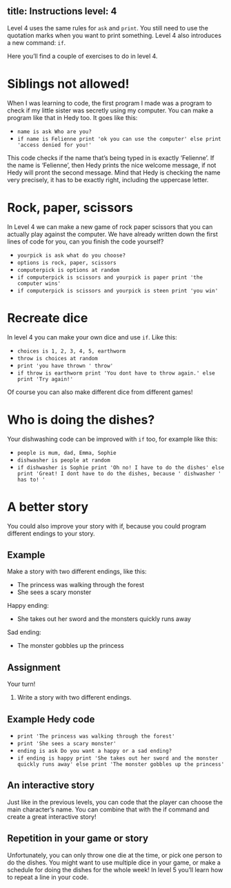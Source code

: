 title: Instructions
level: 4
---
Level 4 uses the same rules for `ask` and `print`. You still need to use the quotation marks when you want to print something. Level 4 also introduces a new command: `if`.

Here you’ll find a couple of exercises to do in level 4.

# Siblings not allowed!

When I was learning to code, the first program I made was a program to check if my little sister was secretly using my computer. You can make a program like that in Hedy too. It goes like this:

* `name is ask Who are you?`
* `if name is Felienne print 'ok you can use the computer' else print 'access denied for you!'`

This code checks if the name that’s being typed in is exactly ‘Felienne’. If the name is ‘Felienne’, then Hedy prints the nice welcome message, if not Hedy will pront the second message.
Mind that Hedy is checking the name very precisely, it has to be exactly right, including the uppercase letter.

# Rock, paper, scissors

In Level 4 we can make a new game of rock paper scissors that you can actually play against the computer.  We have already written down the first lines of code for you, can you finish the code yourself?

* `yourpick is ask what do you choose?`
* `options is rock, paper, scissors`
* `computerpick is options at random`
* `if computerpick is scissors and yourpick is paper print 'the computer wins'`
* `if computerpick is scissors and yourpick is steen print 'you win'`

# Recreate dice
In level 4 you can make your own dice and use `if`. Like this:

* `choices is 1, 2, 3, 4, 5, earthworm`
* `throw is choices at random`
* `print 'you have thrown ' throw'`
* `if throw is earthworm print 'You dont have to throw again.' else print 'Try again!'`

Of course you can also make different dice from different games!

# Who is doing the dishes?
Your dishwashing code can be improved with `if` too, for example like this:

* `people is mum, dad, Emma, Sophie`
* `dishwasher is people at random`
* `if dishwasher is Sophie print 'Oh no! I have to do the dishes' else print 'Great! I dont have to do the dishes, because ' dishwasher ' has to! '`

# A better story

You could also improve your story with if, because you could program different endings to your story.

## Example

Make a story with two different endings, like this:

* The princess was walking through the forest
* She sees a scary monster

Happy ending:

* She takes out her sword and the monsters quickly runs away

Sad ending:

* The monster gobbles up the princess

## Assignment

Your turn!

1. Write a story with two different endings.

## Example Hedy code

* `print 'The princess was walking through the forest'`
* `print 'She sees a scary monster'`
* `ending is ask Do you want a happy or a sad ending?`
* `if ending is happy print 'She takes out her sword and the monster quickly runs away' else print 'The monster gobbles up the princess'`

## An interactive story

Just like in the previous levels, you can code that the player can choose the main character’s name. You can combine that with the if command and create a great interactive story!

## Repetition in your game or story

Unfortunately, you can only throw one die at the time, or pick one person to do the dishes. You might want to use multiple dice in your game, or make a schedule for doing the dishes for the whole week! In level 5 you’ll learn how to repeat a line in your code.
